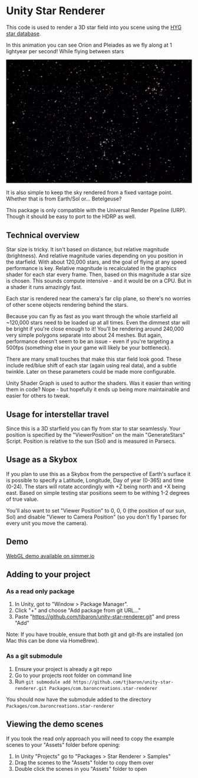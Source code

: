 
# Unity Star Renderer

This code is used to render a 3D star field into you scene using the [HYG star database](https://github.com/astronexus/HYG-Database).

In this animation you can see Orion and Pleiades as we fly along at 1 lightyear per second! While flying between stars

![Orion](./Documentation/Orion.webp)

It is also simple to keep the sky rendered from a fixed vantage point. Whether that is from Earth/Sol or... Betelgeuse?

This package is only compatible with the Universal Render Pipeline (URP). Though it should be easy to port to the HDRP as well.

## Technical overview

Star size is tricky. It isn't based on distance, but relative magnitude (brightness). And relative magnitude varies depending
on you position in the starfield. With about 120,000 stars, and the goal of flying at any speed performance is key. Relative magnitude
is recalculated in the graphics shader for each star every frame. Then, based on this magnitude a star size is chosen. This sounds compute
intensive - and it would be on a CPU. But in a shader it runs amazingly fast.

Each star is rendered near the camera's far clip plane, so there's no worries of other scene objects rendering behind the stars.

Because you can fly as fast as you want through the whole starfield all ~120,000 stars need to be loaded up at all times. Even the dimmest
star will be bright if you're close enough to it! You'll be rendering around 240,000 very simple polygons separate into about 24 meshes. But
again, performance doesn't seem to be an issue - even if you're targeting a 500fps (something else in your game will likely be your bottleneck).

There are many small touches that make this star field look good. These include red/blue shift of each star (again using real data), and a subtle
twinkle. Later on these parameters could be made more configurable.

Unity Shader Graph is used to author the shaders. Was it easier than writing them in code? Nope - but hopefully it ends up being more maintainable
and easier for others to tweak.

## Usage for interstellar travel

Since this is a 3D starfield you can fly from star to star seamlessly. Your position is specified by the
"ViewerPosition" on the main "GenerateStars" Script. Position is relative to the sun (Sol) and is measured in Parsecs.

## Usage as a Skybox

If you plan to use this as a Skybox from the perspective of Earth's surface it is possible to specify a Latitude, Longitude,
Day of year (0-365) and time (0-24). The stars will rotate accordingly with +Z being north and +X being east. Based on simple
testing star positions seem to be withing 1-2 degrees of true value.

You'll also want to set "Viewer Position" to 0, 0, 0 (the position of our sun, Sol) and disable "Viewer to Camera Position" (so
you don't fly 1 parsec for every unit you move the camera).

## Demo

[WebGL demo available on simmer.io](https://simmer.io/@tjbaron/star-renderer)

## Adding to your project

### As a read only package

1. In Unity, got to "Window > Package Manager".
2. Click "+" and choose "Add package from git URL..."
3. Paste "https://github.com/tjbaron/unity-star-renderer.git" and press "Add"

Note: If you have trouble, ensure that both git and git-lfs are installed (on Mac this can be done via HomeBrew).

### As a git submodule

1. Ensure your project is already a git repo
2. Go to your projects root folder on command line
3. Run `git submodule add https://github.com/tjbaron/unity-star-renderer.git Packages/com.baroncreations.star-renderer`

You should now have the submodule added to the directory `Packages/com.baroncreations.star-renderer`

## Viewing the demo scenes

If you took the read only approach you will need to copy the example scenes to your "Assets" folder before opening:

1. In Unity "Projects" go to "Packages > Star Renderer > Samples"
2. Drag the scenes to the "Assets" folder to copy them over
3. Double click the scenes in you "Assets" folder to open
